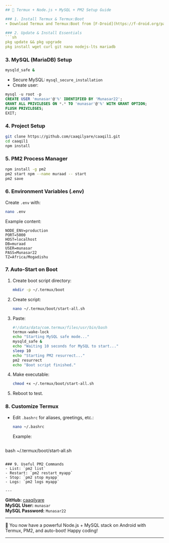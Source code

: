 ```yaml
---
## 🚀 Termux + Node.js + MySQL + PM2 Setup Guide

### 1. Install Termux & Termux:Boot
- Download Termux and Termux:Boot from [F-Droid](https://f-droid.org/packages/com.termux/) or Google Play Store.

### 2. Update & Install Essentials
```sh
pkg update && pkg upgrade
pkg install wget curl git nano nodejs-lts mariadb
```

### 3. MySQL (MariaDB) Setup
```sh
mysqld_safe &
```
- Secure MySQL: `mysql_secure_installation`
- Create user:
```sql
mysql -u root -p
CREATE USER 'munasar'@'%' IDENTIFIED BY 'Munasar22';
GRANT ALL PRIVILEGES ON *.* TO 'munasar'@'%' WITH GRANT OPTION;
FLUSH PRIVILEGES;
EXIT;
```

### 4. Project Setup

```sh
git clone https://github.com/caaqilyare/caaqil1.git
cd caaqil1
npm install
```

### 5. PM2 Process Manager
```sh
npm install -g pm2
pm2 start npm --name muraad -- start
pm2 save
```

### 6. Environment Variables (.env)
Create `.env` with:
```sh
nano .env
```
Example content:
```env
NODE_ENV=production
PORT=5000
HOST=localhost
DB=muraad
USER=munasar
PASS=Munasar22
TZ=Africa/Mogadishu
```

### 7. Auto-Start on Boot
1. Create boot script directory:
   ```sh
   mkdir -p ~/.termux/boot
   ```
2. Create script:
   ```sh
   nano ~/.termux/boot/start-all.sh
   ```
3. Paste:
   ```bash
   #!/data/data/com.termux/files/usr/bin/bash
   termux-wake-lock
   echo "Starting MySQL safe mode..."
   mysqld_safe &
   echo "Waiting 10 seconds for MySQL to start..."
   sleep 10
   echo "Starting PM2 resurrect..."
   pm2 resurrect
   echo "Boot script finished."
   ```
4. Make executable:
   ```sh
   chmod +x ~/.termux/boot/start-all.sh
   ```
5. Reboot to test.

### 8. Customize Termux
- Edit `.bashrc` for aliases, greetings, etc.:
  ```sh
  nano ~/.bashrc
  ```
  Example:
  ```sh
bash ~/.termux/boot/start-all.sh
  ```

### 9. Useful PM2 Commands
- List: `pm2 list`
- Restart: `pm2 restart myapp`
- Stop: `pm2 stop myapp`
- Logs: `pm2 logs myapp`

---
```


**GitHub:** [caaqilyare](https://github.com/caaqilyare)  
**MySQL User:** `munasar`  
**MySQL Password:** `Munasar22`

---

🎉 You now have a powerful Node.js + MySQL stack on Android with Termux, PM2, and auto-boot! Happy coding!

--- 
